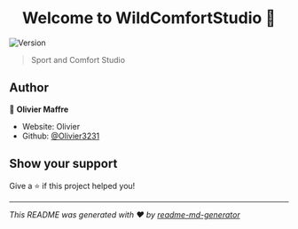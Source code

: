 <h1 align="center">Welcome to WildComfortStudio 👋</h1>
<p>
  <img alt="Version" src="https://img.shields.io/badge/version-beta-blue.svg?cacheSeconds=2592000" />
</p>

> Sport and Comfort Studio

## Author

👤 **Olivier Maffre**

* Website: Olivier
* Github: [@Olivier3231](https://github.com/Olivier3231)

## Show your support

Give a ⭐️ if this project helped you!

***
_This README was generated with ❤️ by [readme-md-generator](https://github.com/kefranabg/readme-md-generator)_